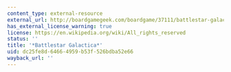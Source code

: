 ```yaml
---
content_type: external-resource
external_url: http://boardgamegeek.com/boardgame/37111/battlestar-galactica
has_external_license_warning: true
license: https://en.wikipedia.org/wiki/All_rights_reserved
status: ''
title: '*Battlestar Galactica*'
uid: dc25fe8d-6466-4959-b53f-526bdba52e66
wayback_url: ''
---
```

